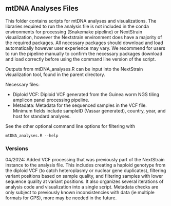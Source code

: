 ## mtDNA Analyses Files

This folder contains scripts for mtDNA analyses and visualizations. The libraries required to run the analysis file is not included in the conda environments for processing (Snakemake pipeline) or NextStrain visualization, however the Nextstrain environment does have a majority of the required packages. All necessary packages should download and load automatically however user experience may vary. We recommend for users to run the pipeline manually to confirm the necessary packages download and load correctly before using the command line version of the script. 

Outputs from mtDNA_analyses.R can be input into the NextStrain visualization tool, found in the parent directory.

Necessary files:
- Diploid VCF: Diploid VCF generated from the Guinea worm NGS tiling amplicon panel processing pipeline.
- Metadata: Metadata for the sequenced samples in the VCF file. Minimum fields include sampleID (Vassar generated), country, year, and host for standard analyses.

See the other optional command line options for filtering with 

```
mtDNA_analyses.R --help
```

### Versions

04/2024: Added VCF processing that was previously part of the NextStrain instance to the analysis file. This includes creating a haploid genotype from the diploid VCF (to catch heteroplasmy or nuclear gene duplicates), filtering variant positions based on sample quality, and filtering samples with lower sequence quality at variant positions. It also organizes several iterations of analysis code and visualization into a single script. Metadata checks are only subject to previously known inconsistencies with data (ie multiple formats for GPS), more may be needed in the future. 